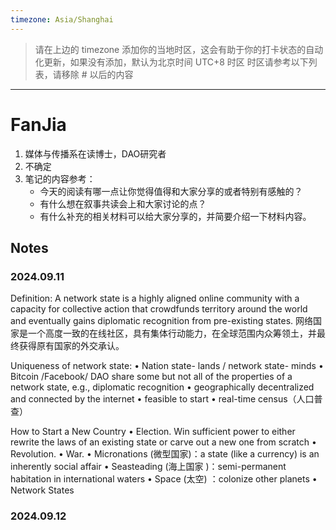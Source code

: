```yaml
---
timezone: Asia/Shanghai
---
```


> 请在上边的 timezone 添加你的当地时区，这会有助于你的打卡状态的自动化更新，如果没有添加，默认为北京时间 UTC+8 时区
> 时区请参考以下列表，请移除 # 以后的内容

---

# FanJia

1. 媒体与传播系在读博士，DAO研究者
2. 不确定
3. 笔记的内容参考：
   - 今天的阅读有哪一点让你觉得值得和大家分享的或者特别有感触的？
   - 有什么想在叙事共读会上和大家讨论的点？
   - 有什么补充的相关材料可以给大家分享的，并简要介绍一下材料内容。

## Notes

<!-- Content_START -->

### 2024.09.11

Definition: A network state is a highly aligned online community with a capacity for collective action that crowdfunds territory around the world and eventually gains diplomatic recognition from pre-existing states.
网络国家是一个高度一致的在线社区，具有集体行动能力，在全球范围内众筹领土，并最终获得原有国家的外交承认。

Uniqueness of network state: 
• Nation state- lands / network state- minds
• Bitcoin /Facebook/ DAO share some but not all of the properties of a network state, e.g., diplomatic recognition
• geographically decentralized and connected by the internet
• feasible to start
• real-time census（人口普查）

How to Start a New Country
• Election. Win sufficient power to either rewrite the laws of an existing state or carve out a new one from scratch
• Revolution.
• War.
• Micronations (微型国家)：a state (like a currency) is an inherently social affair
• Seasteading (海上国家 )：semi-permanent habitation in international waters
• Space (太空) ：colonize other planets
• Network States

### 2024.09.12


<!-- Content_END -->
